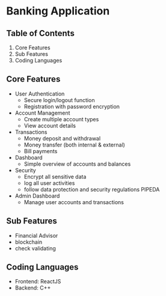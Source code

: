# Banking Application

## Table of Contents
1. Core Features
2. Sub Features
3. Coding Languages

## Core Features
- User Authentication
  - Secure login/logout function
  - Registration with password encryption
- Account Management
  - Create multiple account types
  - View account details
- Transactions
  - Money deposit and withdrawal
  - Money transfer (both internal & external)
  - Bill payments
- Dashboard
  - Simple overview of accounts and balances
- Security
  - Encrypt all sensitive data
  - log all user activities
  - follow data protection and security regulations PIPEDA
- Admin Dashboard
  - Manage user accounts and transactions
 
## Sub Features
- Financial Advisor
- blockchain
- check validating

## Coding Languages
- Frontend: ReactJS
- Backend: C++
